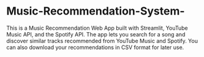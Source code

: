 # Music-Recommendation-System-
This is a Music Recommendation Web App built with Streamlit, YouTube Music API, and the Spotify API.   The app lets you search for a song and discover similar tracks recommended from YouTube Music and Spotify. You can also download your recommendations in CSV format for later use.  

